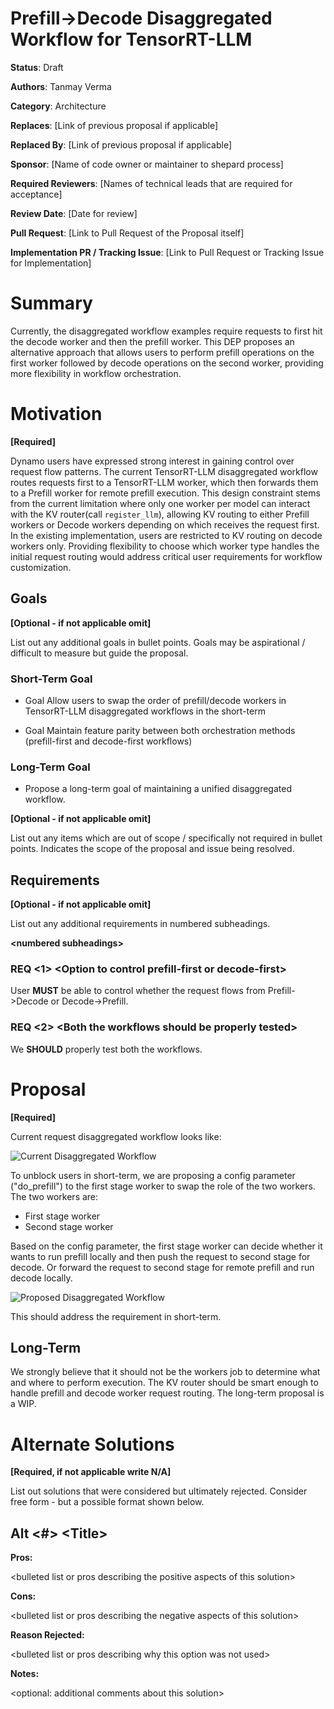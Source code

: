 # Prefill->Decode Disaggregated Workflow for TensorRT-LLM 

**Status**: Draft

**Authors**: Tanmay Verma

**Category**: Architecture

**Replaces**: [Link of previous proposal if applicable] 

**Replaced By**: [Link of previous proposal if applicable] 

**Sponsor**: [Name of code owner or maintainer to shepard process]

**Required Reviewers**: [Names of technical leads that are required for acceptance]

**Review Date**: [Date for review]

**Pull Request**: [Link to Pull Request of the Proposal itself]

**Implementation PR / Tracking Issue**: [Link to Pull Request or Tracking Issue for Implementation]

# Summary

Currently, the disaggregated workflow examples require requests to first hit the decode worker and then the prefill worker. This DEP proposes an alternative approach that allows users to perform prefill operations on the first worker followed by decode operations on the second worker, providing more flexibility in workflow orchestration.

# Motivation

**\[Required\]**

Dynamo users have expressed strong interest in gaining control over request flow patterns. The current TensorRT-LLM disaggregated workflow routes requests first to a TensorRT-LLM worker, which then forwards them to a Prefill worker for remote prefill execution. This design constraint stems from the current limitation where only one worker per model can interact with the KV router(call `register_llm`), allowing KV routing to either Prefill workers or Decode workers depending on which receives the request first. In the existing implementation, users are restricted to KV routing on decode workers only. Providing flexibility to choose which worker type handles the initial request routing would address critical user requirements for workflow customization.

## Goals

**\[Optional \- if not applicable omit\]**

List out any additional goals in bullet points. Goals may be aspirational / difficult to measure but guide the proposal. 

### Short-Term Goal

* Goal Allow users to swap the order of prefill/decode workers in TensorRT-LLM disaggregated workflows in the short-term

* Goal Maintain feature parity between both orchestration methods (prefill-first and decode-first workflows)


### Long-Term Goal

* Propose a long-term goal of maintaining a unified disaggregated workflow. 

**\[Optional \- if not applicable omit\]**

List out any items which are out of scope / specifically not required in bullet points. Indicates the scope of the proposal and issue being resolved.

## Requirements

**\[Optional \- if not applicable omit\]**

List out any additional requirements in numbered subheadings.

**\<numbered subheadings\>**

### REQ \<1\> \<Option to control prefill-first or decode-first\>
User **MUST** be able to control whether the request flows from Prefill->Decode or Decode->Prefill.

### REQ \<2\> \<Both the workflows should be properly tested\>
We **SHOULD** properly test both the workflows.


# Proposal

**\[Required\]**

Current request disaggregated workflow looks like:

![Current Disaggregated Workflow](0001_images/current.png)

To unblock users in short-term, we are proposing a config parameter ("do_prefill") to the first stage worker to swap the role of the two workers. The two workers are:
- First stage worker
- Second stage worker

Based on the config parameter, the first stage worker can decide whether it wants to run prefill locally and then push the request to second stage for decode.
Or forward the request to second stage for remote prefill and run decode locally. 

![Proposed Disaggregated Workflow](0001_images/proposed_design.png)


This should address the requirement in short-term.

## Long-Term

We strongly believe that it should not be the workers job to determine what and where to perform execution. The KV router should be smart enough to handle prefill and decode worker request routing.
The long-term proposal is a WIP. 

# Alternate Solutions

**\[Required, if not applicable write N/A\]**

List out solutions that were considered but ultimately rejected. Consider free form \- but a possible format shown below.

## Alt \<\#\> \<Title\>

**Pros:**

\<bulleted list or pros describing the positive aspects of this solution\>

**Cons:**

\<bulleted list or pros describing the negative aspects of this solution\>

**Reason Rejected:**

\<bulleted list or pros describing why this option was not used\>

**Notes:**

\<optional: additional comments about this solution\>

